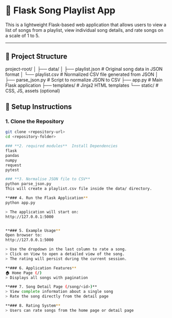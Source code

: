 # 🎵 Flask Song Playlist App

This is a lightweight Flask-based web application that allows users to view a list of songs from a playlist, view individual song details, and rate songs on a scale of 1 to 5.

---

## 📁 Project Structure
project-root/
│
├── data/
│ ├── playlist.json # Original song data in JSON format
│ └── playlist.csv # Normalized CSV file generated from JSON
│
├── parse_json.py # Script to normalize JSON to CSV
├── app.py # Main Flask application
├── templates/ # Jinja2 HTML templates
└── static/ # CSS, JS, assets (optional)

## 🚀 Setup Instructions

### 1. Clone the Repository

```bash
git clone <repository-url>
cd <repository-folder>

### **2. required modules**  Install Dependencies
flask
pandas
numpy
request
pytest

### **3. Normalise JSON file to CSV**
python parse_json.py
This will create a playlist.csv file inside the data/ directory.

**### 4. Run the Flask Application**
python app.py

> The application will start on:
http://127.0.0.1:5000


**### 5. Example Usage**
Open browser to:
http://127.0.0.1:5000

> Use the dropdown in the last column to rate a song.
> Click on View to open a detailed view of the song.
> The rating will persist during the current session.

**### 6. Application Features**
🏠 Home Page (/)
> Displays all songs with pagination

**### 7. Song Detail Page (/song/<id>)**
> View complete information about a single song
> Rate the song directly from the detail page

**### 8. Rating System**
> Users can rate songs from the home page or detail page
